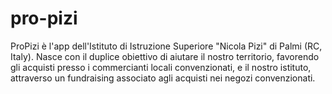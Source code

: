 # pro-pizi
ProPizi è l'app dell'Istituto di Istruzione Superiore "Nicola Pizi" di Palmi (RC, Italy). Nasce con il duplice obiettivo di aiutare il nostro territorio, favorendo gli acquisti presso
i commercianti locali convenzionati, e il nostro istituto, attraverso un fundraising associato agli acquisti nei negozi convenzionati.
